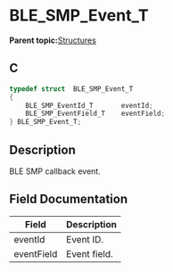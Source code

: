 # BLE\_SMP\_Event\_T

**Parent topic:**[Structures](GUID-32B57AF4-FA13-419A-852F-73C4E0457A07.md)

## C

```c
typedef struct  BLE_SMP_Event_T
{
    BLE_SMP_EventId_T       eventId;
    BLE_SMP_EventField_T    eventField;
} BLE_SMP_Event_T;
```

## Description

BLE SMP callback event.

## Field Documentation

|Field|Description|
|-----|-----------|
|eventId|Event ID.|
|eventField|Event field.|


